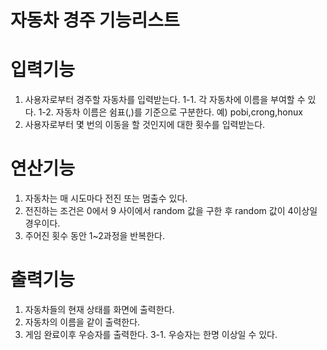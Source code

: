 자동차 경주 기능리스트
====
# 입력기능
1. 사용자로부터 경주할 자동차를 입력받는다.
 1-1. 각 자동차에 이름을 부여할 수 있다.
 1-2. 자동차 이름은 쉼표(,)를 기준으로 구분한다.
    예) pobi,crong,honux
2. 사용자로부터 몇 번의 이동을 할 것인지에 대한 횟수를 입력받는다.

# 연산기능
1. 자동차는 매 시도마다 전진 또는 멈출수 있다.
2. 전진하는 조건은 0에서 9 사이에서 random 값을 구한 후 random 값이 4이상일 경우이다.
3. 주어진 횟수 동안 1~2과정을 반복한다.

# 출력기능
1. 자동차들의 현재 상태를 화면에 출력한다.
2. 자동차의 이름을 같이 출력한다.
3. 게임 완료이후 우승자를 출력한다.
 3-1. 우승자는 한명 이상일 수 있다.